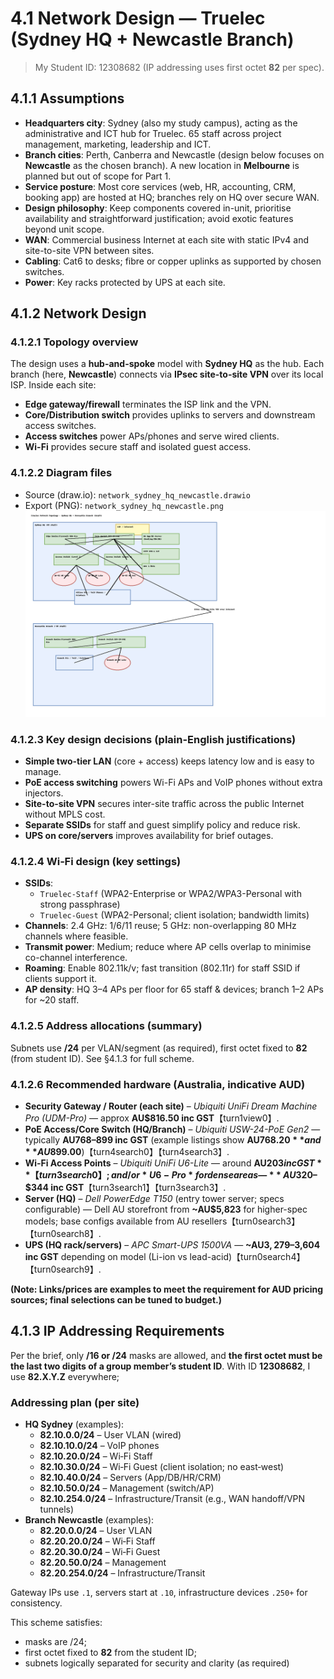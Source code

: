 # 4.1 Network Design — Truelec (Sydney HQ + Newcastle Branch)

> My Student ID: 12308682 (IP addressing uses first octet **82** per spec).


## 4.1.1 Assumptions
- **Headquarters city**: Sydney (also my study campus), acting as the administrative and ICT hub for Truelec. 65 staff across project management, marketing, leadership and ICT.
- **Branch cities**: Perth, Canberra and Newcastle (design below focuses on **Newcastle** as the chosen branch). A new location in **Melbourne** is planned but out of scope for Part 1.
- **Service posture**: Most core services (web, HR, accounting, CRM, booking app) are hosted at HQ; branches rely on HQ over secure WAN.
- **Design philosophy**: Keep components covered in-unit, prioritise availability and straightforward justification; avoid exotic features beyond unit scope.
- **WAN**: Commercial business Internet at each site with static IPv4 and site-to-site VPN between sites.
- **Cabling**: Cat6 to desks; fibre or copper uplinks as supported by chosen switches.
- **Power**: Key racks protected by UPS at each site.


## 4.1.2 Network Design

### 4.1.2.1 Topology overview
The design uses a **hub-and-spoke** model with **Sydney HQ** as the hub. Each branch (here, **Newcastle**) connects via **IPsec site-to-site VPN** over its local ISP. Inside each site:

- **Edge gateway/firewall** terminates the ISP link and the VPN.
- **Core/Distribution switch** provides uplinks to servers and downstream access switches.
- **Access switches** power APs/phones and serve wired clients.
- **Wi-Fi** provides secure staff and isolated guest access.

### 4.1.2.2 Diagram files
- Source (draw.io): `network_sydney_hq_newcastle.drawio`
- Export (PNG): `network_sydney_hq_newcastle.png`
![Sydney HQ + Newcastle Branch](images/network_sydney_hq_newcastle.png)

### 4.1.2.3 Key design decisions (plain-English justifications)
- **Simple two-tier LAN** (core + access) keeps latency low and is easy to manage.
- **PoE access switching** powers Wi-Fi APs and VoIP phones without extra injectors.
- **Site-to-site VPN** secures inter-site traffic across the public Internet without MPLS cost.
- **Separate SSIDs** for staff and guest simplify policy and reduce risk.
- **UPS on core/servers** improves availability for brief outages.

### 4.1.2.4 Wi‑Fi design (key settings)
- **SSIDs**:  
  - `Truelec-Staff` (WPA2-Enterprise or WPA2/WPA3-Personal with strong passphrase)  
  - `Truelec-Guest` (WPA2-Personal; client isolation; bandwidth limits)
- **Channels**: 2.4 GHz: 1/6/11 reuse; 5 GHz: non-overlapping 80 MHz channels where feasible.
- **Transmit power**: Medium; reduce where AP cells overlap to minimise co-channel interference.
- **Roaming**: Enable 802.11k/v; fast transition (802.11r) for staff SSID if clients support it.
- **AP density**: HQ 3–4 APs per floor for 65 staff & devices; branch 1–2 APs for ~20 staff.

### 4.1.2.5 Address allocations (summary)
Subnets use **/24** per VLAN/segment (as required), first octet fixed to **82** (from student ID). See §4.1.3 for full scheme.

### 4.1.2.6 Recommended hardware (Australia, indicative AUD)
- **Security Gateway / Router (each site)** – *Ubiquiti UniFi Dream Machine Pro (UDM-Pro)* — approx **AU$816.50 inc GST**【turn1view0】.  
- **PoE Access/Core Switch (HQ/Branch)** – *Ubiquiti USW-24-PoE Gen2* — typically **AU$768–$899 inc GST** (example listings show **AU$768.20** and **AU$899.00**)【turn4search0】【turn4search3】.
- **Wi‑Fi Access Points** – *Ubiquiti UniFi U6-Lite* — around **AU$203 inc GST**【turn3search0】; and/or *U6-Pro* for dense areas — **~AU$320–$344 inc GST**【turn3search1】【turn3search3】.
- **Server (HQ)** – *Dell PowerEdge T150* (entry tower server; specs configurable) — Dell AU storefront from **~AU$5,823** for higher-spec models; base configs available from AU resellers【turn0search3】【turn0search8】.
- **UPS (HQ rack/servers)** – *APC Smart-UPS 1500VA* — **~AU$3,279–$3,604 inc GST** depending on model (Li-ion vs lead-acid)【turn0search4】【turn0search9】.

**(Note: Links/prices are examples to meet the requirement for AUD pricing sources; final selections can be tuned to budget.)**


## 4.1.3 IP Addressing Requirements

Per the brief, only **/16 or /24** masks are allowed, and **the first octet must be the last two digits of a group member’s student ID**. With ID **12308682**, I use **82.X.Y.Z** everywhere;

### Addressing plan (per site)
- **HQ Sydney** (examples):  
  - **82.10.0.0/24** – User VLAN (wired)  
  - **82.10.10.0/24** – VoIP phones  
  - **82.10.20.0/24** – Wi‑Fi Staff  
  - **82.10.30.0/24** – Wi‑Fi Guest (client isolation; no east‑west)  
  - **82.10.40.0/24** – Servers (App/DB/HR/CRM)  
  - **82.10.50.0/24** – Management (switch/AP)  
  - **82.10.254.0/24** – Infrastructure/Transit (e.g., WAN handoff/VPN tunnels)
- **Branch Newcastle** (examples):  
  - **82.20.0.0/24** – User VLAN  
  - **82.20.20.0/24** – Wi‑Fi Staff  
  - **82.20.30.0/24** – Wi‑Fi Guest  
  - **82.20.50.0/24** – Management  
  - **82.20.254.0/24** – Infrastructure/Transit

Gateway IPs use `.1`, servers start at `.10`, infrastructure devices `.250+` for consistency.

This scheme satisfies:  
- masks are /24;  
- first octet fixed to **82** from the student ID;  
- subnets logically separated for security and clarity (as required)

